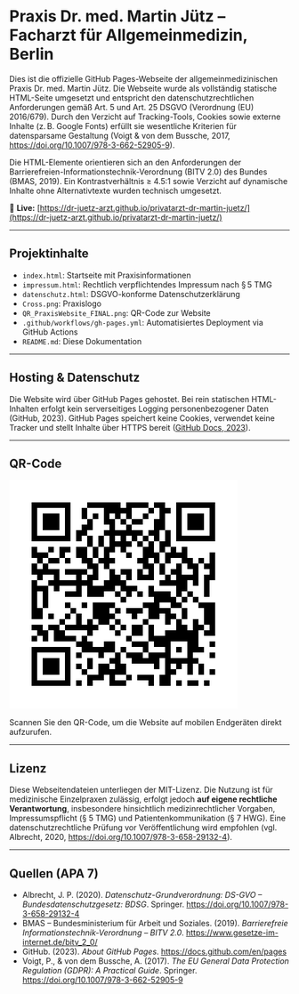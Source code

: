 # Praxis Dr. med. Martin Jütz – Facharzt für Allgemeinmedizin, Berlin

Dies ist die offizielle GitHub Pages-Webseite der allgemeinmedizinischen Praxis Dr. med. Martin Jütz. Die Webseite wurde als vollständig statische HTML-Seite umgesetzt und entspricht den datenschutzrechtlichen Anforderungen gemäß Art. 5 und Art. 25 DSGVO (Verordnung (EU) 2016/679). Durch den Verzicht auf Tracking-Tools, Cookies sowie externe Inhalte (z. B. Google Fonts) erfüllt sie wesentliche Kriterien für datensparsame Gestaltung (Voigt & von dem Bussche, 2017, https://doi.org/10.1007/978-3-662-52905-9).

Die HTML-Elemente orientieren sich an den Anforderungen der Barrierefreien-Informationstechnik-Verordnung (BITV 2.0) des Bundes (BMAS, 2019). Ein Kontrastverhältnis ≥ 4.5:1 sowie Verzicht auf dynamische Inhalte ohne Alternativtexte wurden technisch umgesetzt.

🔗 **Live:** [https://dr-juetz-arzt.github.io/privatarzt-dr-martin-juetz/](https://dr-juetz-arzt.github.io/privatarzt-dr-martin-juetz/)

---

## Projektinhalte

- `index.html`: Startseite mit Praxisinformationen
- `impressum.html`: Rechtlich verpflichtendes Impressum nach § 5 TMG
- `datenschutz.html`: DSGVO-konforme Datenschutzerklärung
- `Cross.png`: Praxislogo
- `QR_PraxisWebsite_FINAL.png`: QR-Code zur Website
- `.github/workflows/gh-pages.yml`: Automatisiertes Deployment via GitHub Actions
- `README.md`: Diese Dokumentation

---

## Hosting & Datenschutz

Die Website wird über GitHub Pages gehostet. Bei rein statischen HTML-Inhalten erfolgt kein serverseitiges Logging personenbezogener Daten (GitHub, 2023). GitHub Pages speichert keine Cookies, verwendet keine Tracker und stellt Inhalte über HTTPS bereit ([GitHub Docs, 2023](https://docs.github.com/en/pages)).

---

## QR-Code

![QR-Code zur Praxiswebsite](QR_PraxisWebsite_FINAL.png)

Scannen Sie den QR-Code, um die Website auf mobilen Endgeräten direkt aufzurufen.

---

## Lizenz

Diese Webseitendateien unterliegen der MIT-Lizenz. Die Nutzung ist für medizinische Einzelpraxen zulässig, erfolgt jedoch **auf eigene rechtliche Verantwortung**, insbesondere hinsichtlich medizinrechtlicher Vorgaben, Impressumspflicht (§ 5 TMG) und Patientenkommunikation (§ 7 HWG). Eine datenschutzrechtliche Prüfung vor Veröffentlichung wird empfohlen (vgl. Albrecht, 2020, https://doi.org/10.1007/978-3-658-29132-4).

---

## Quellen (APA 7)

- Albrecht, J. P. (2020). *Datenschutz-Grundverordnung: DS-GVO – Bundesdatenschutzgesetz: BDSG*. Springer. https://doi.org/10.1007/978-3-658-29132-4  
- BMAS – Bundesministerium für Arbeit und Soziales. (2019). *Barrierefreie Informationstechnik-Verordnung – BITV 2.0*. https://www.gesetze-im-internet.de/bitv_2_0/  
- GitHub. (2023). *About GitHub Pages*. https://docs.github.com/en/pages  
- Voigt, P., & von dem Bussche, A. (2017). *The EU General Data Protection Regulation (GDPR): A Practical Guide*. Springer. https://doi.org/10.1007/978-3-662-52905-9
